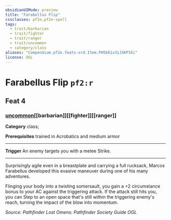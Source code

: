 ```yaml
---
obsidianUIMode: preview
title: "Farabellus Flip"
cssclasses: pf2e,pf2e-spell
tags:
  - trait/barbarian
  - trait/fighter
  - trait/ranger
  - trait/uncommon
  - category/class
aliases: "Compendium.pf2e.feats-srd.Item.PH5b61x3iJSKP3Xi"
license: OGL
---
```

# Farabellus Flip `pf2:r`
## Feat 4
### [uncommon](uncommon "Uncommon Rarity Trait")[[barbarian]][[fighter]][[ranger]]

**Category** class; 



**Prerequisites** trained in Acrobatics and medium armor
* * *
**Trigger** An enemy targets you with a melee Strike.

* * *

Surprisingly agile even in a breastplate and carrying a full rucksack, Marcos Farabellus developed this evasive maneuver during one of his many adventures.

Flinging your body into a twisting somersault, you gain a +2 circumstance bonus to your AC against the triggering attack. If the attack still hits you, you can Step to an open space that's still within the triggering enemy's reach, turning the impact of the blow into momentum.

*Source: Pathfinder Lost Omens: Pathfinder Society Guide*
*OGL*